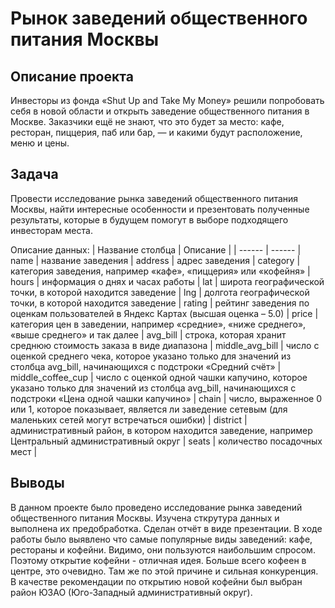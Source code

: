# Рынок заведений общественного питания Москвы
## Описание проекта
Инвесторы из фонда «Shut Up and Take My Money» решили попробовать себя в новой области и открыть заведение общественного питания в Москве. Заказчики ещё не знают, что это будет за место: кафе, ресторан, пиццерия, паб или бар, — и какими будут расположение, меню и цены.

## Задача
Провести исследование рынка заведений общественного питания Москвы, найти интересные особенности и презентовать полученные результаты, которые в будущем помогут в выборе подходящего инвесторам места.

Описание данных:
| Название столбца | Описание |
| ------ | ------ |
name | название заведения |
address | адрес заведения |
category | категория заведения, например «кафе», «пиццерия» или «кофейня» |
hours | информация о днях и часах работы |
lat | широта географической точки, в которой находится заведение |
lng | долгота географической точки, в которой находится заведение |
rating | рейтинг заведения по оценкам пользователей в Яндекс Картах (высшая оценка – 5.0) |
price | категория цен в заведении, например «средние», «ниже среднего», «выше среднего» и так далее |
avg_bill | строка, которая хранит среднюю стоимость заказа в виде диапазона |
middle_avg_bill | число с оценкой среднего чека, которое указано только для значений из столбца avg_bill, начинающихся с подстроки «Средний счёт» |
middle_coffee_cup | число с оценкой одной чашки капучино, которое указано только для значений из столбца avg_bill, начинающихся с подстроки «Цена одной чашки капучино» |
chain | число, выраженное 0 или 1, которое показывает, является ли заведение сетевым (для маленьких сетей могут встречаться ошибки) |
district | административный район, в котором находится заведение, например Центральный административный округ |
seats | количество посадочных мест |

## Выводы
В данном проекте было проведено исследование рынка заведений общественного питания Москвы. Изучена сткрутура данных и выполнена их предобработка. Сделан отчёт в виде презентации. В ходе работы было выявлено что самые популярные виды заведений: кафе, рестораны и кофейни. Видимо, они пользуются наибольшим спросом. Поэтому открытие кофейни - отличная идея. Больше всего кофеен в центре, это очевидно. Там же по этой причине и сильная конкуренция. В качестве рекомендации по открытию новой кофейни был выбран район ЮЗАО (Юго-Западный административный округ).
